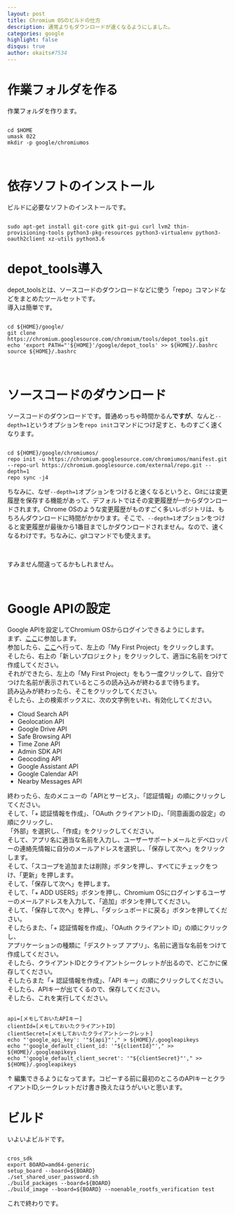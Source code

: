 ```yaml
---
layout: post
title: Chromium OSのビルドの仕方
description: 通常よりもダウンロードが速くなるようにしました。
categories: google
highlight: false
disqus: true
author: okaits#7534
---
```

 <!-- EthereumAds -->
   <div id="EthereumAds-okaitslinblog"></div>
   <script src="https://ethereumads.com/adviewer.js">
   </script>
   <script>
       EthereumAds.initAdSlot({
           acceptedCurrencies: ["ALL"], // option ALL for all whitelisted tokens, ETH for Ethereum, DAI for DAI Stablecoin
           //validatorEndpoint:"", // optional custom validator
           mediaType: "image_320x50",
           fallback: "default", // default, none, custom url
           slot: "okaitslinblog",
           address: "0xd404f198c4f580727eb11cd69b581d5f10c7efd9",
           platform: "",
           affiliate: "",
           keywords:"", //comma separatedy
           adult: false,
           version: "1.00"
       });
       /*
        for responsive ads add and adjust this according to your needs:
        responsive: [
            { mediaType: "image_728x90", minWidth: 728 },
            { mediaType: "image_300x600" }
        ],
       */
   </script>
   <!-- /EthereumAds --> 
<h1>作業フォルダを作る</h1>
作業フォルダを作ります。
<pre class="prettyprint"><code class="prettyprint lang-bash">
cd $HOME
umask 022
mkdir -p google/chromiumos
</code></pre><br>
<h1>依存ソフトのインストール</h1>
ビルドに必要なソフトのインストールです。<br>
<pre class="prettyprint"><code class="prettyprint lang-bash">
sudo apt-get install git-core gitk git-gui curl lvm2 thin-provisioning-tools python3-pkg-resources python3-virtualenv python3-oauth2client xz-utils python3.6
</code></pre>
<h1>depot_tools導入</h1>
depot_toolsとは、ソースコードのダウンロードなどに使う「repo」コマンドなどをまとめたツールセットです。<br>
導入は簡単です。<br>
<pre class="prettyprint"><code class="prettyprint lang-bash">
cd ${HOME}/google/
git clone https://chromium.googlesource.com/chromium/tools/depot_tools.git
echo 'export PATH="'${HOME}'/google/depot_tools' >> ${HOME}/.bashrc
source ${HOME}/.bashrc
</code></pre><br>
<h1>ソースコードのダウンロード</h1>
ソースコードのダウンロードです。普通めっちゃ時間かるん<b>ですが</b>、なんと<code class="prettyprint">--depth=1</code>というオプションを<code class="prettyprint lang-bash">repo init</code>コマンドにつけ足すと、ものすごく速くなります。<br>
<pre class="prettyprint"><code class="prettyprint lang-bash">
cd ${HOME}/google/chromiumos/
repo init -u https://chromium.googlesource.com/chromiumos/manifest.git --repo-url https://chromium.googlesource.com/external/repo.git --depth=1
repo sync -j4
</code></pre>
<p class="color: gray;">ちなみに、なぜ<code class="prettyprint">--depth=1</code>オプションをつけると速くなるというと、Gitには変更履歴を保存する機能があって、デフォルトではその変更履歴が一からダウンロードされます。Chrome OSのような変更履歴がものすごく多いレポジトリは、もちろんダウンロードに時間がかかります。そこで、<code class="prettyprint">--depth=1</code>オプションをつけると変更履歴が最後から1番目までしかダウンロードされません。なので、速くなるわけです。ちなみに、gitコマンドでも使えます。</p><br>
<p class="color: gray; height: 0.25cm;">すみません間違ってるかもしれません。</p><br>
<h1>Google APIの設定</h1>
Google APIを設定してChromium OSからログインできるようにします。<br>
まず、<a href="https://groups.google.com/a/chromium.org/forum/?fromgroups#!forum/chromium-dev">ここ</a>に参加します。<br>
参加したら、<a href="https://cloud.google.com/console">ここ</a>へ行って、左上の「My First Project」をクリックします。<br>
そしたら、右上の「新しいプロジェクト」をクリックして、適当に名前をつけて作成してください。<br>
それができたら、左上の「My First Project」をもう一度クリックして、自分でつけた名前が表示されているところの読み込みが終わるまで待ちます。<br>
読み込みが終わったら、そこをクリックしてください。<br>
そしたら、上の検索ボックスに、次の文字例をいれ、有効化してください。<br>
<ul>
<li>Cloud Search API<br></li>
<li>Geolocation API<br></li>
<li>Google Drive API<br></li>
<li>Safe Browsing API<br></li>
<li>Time Zone API<br></li>
<li>Admin SDK API<br></li>
<li>Geocoding API<br></li>
<li>Google Assistant API<br></li>
<li>Google Calendar API<br></li>
<li>Nearby Messages API<br></li>
</ul>
終わったら、左のメニューの「APIとサービス」、「認証情報」の順にクリックしてください。<br>
そして、「+ 認証情報を作成」、「OAuth クライアントID」、「同意画面の設定」の順にクリックし、<br>
「外部」を選択し、「作成」をクリックしてください。<br>
そして、アプリ名に適当な名前を入力し、ユーザーサポートメールとデベロッパーの連絡先情報に自分のメールアドレスを選択し、「保存して次へ」をクリックします。<br>
そして、「スコープを追加または削除」ボタンを押し、すべてにチェックをつけ、「更新」を押します。<br>
そして、「保存して次へ」を押します。<br>
そして、「+ ADD USERS」ボタンを押し、Chromium OSにログインするユーザーのメールアドレスを入力して、「追加」ボタンを押してください。<br>
そして、「保存して次へ」を押し、「ダッシュボードに戻る」ボタンを押してください。<br>
そしたらまた、「+ 認証情報を作成」、「OAuth クライアント ID」の順にクリックし、<br>
アプリケーションの種類に「デスクトップ アプリ」、名前に適当な名前をつけて作成してください。<br>
そしたら、クライアントIDとクライアントシークレットが出るので、どこかに保存してください。<br>
そしたらまた「+ 認証情報を作成」、「API キー」の順にクリックしてください。<br>
そしたら、APIキーが出てくるので、保存してください。<br>
そしたら、これを実行してください。<br>
<pre class="prettyprint"><code class="prettyprint lang-bash" contenteditable>
api=[メモしておいたAPIキー]
clientId=[メモしておいたクライアントID]
clientSecret=[メモしておいたクライアントシークレット]
echo "'google_api_key': '"${api}"'," > ${HOME}/.googleapikeys
echo "'google_default_client_id: '"${clientId}"'," >> ${HOME}/.googleapikeys
echo "'google_default_client_secret': '"${clientSecret}"'," >> ${HOME}/.googleapikeys
</code></pre>
&uarr; 編集できるようになってます。コピーする前に最初のところのAPIキーとクライアントID,シークレットだけ書き換えたほうがいいと思います。<br>
<h1>ビルド</h1>
いよいよビルドです。<br>
<pre class="prettyprint"><code class="prettyprint">
cros_sdk
export BOARD=amd64-generic
setup_board --board=${BOARD}
./set_shared_user_password.sh
./build_packages --board=${BOARD}
./build_image --board=${BOARD} --noenable_rootfs_verification test
</code></pre>
これで終わりです。